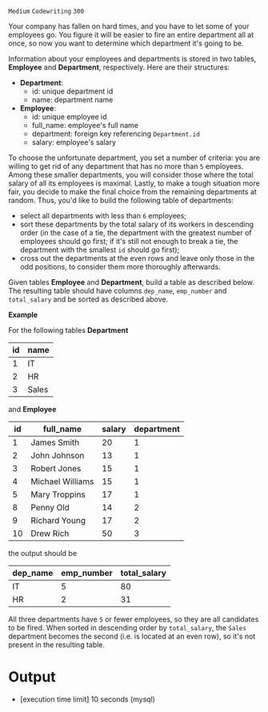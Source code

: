 `Medium`	`Codewriting` 	`300`

Your company has fallen on hard times, and you have to let some of your employees go. You figure it will be easier to fire an entire department all at once, so now you want to determine which department it's going to be.

Information about your employees and departments is stored in two tables, **Employee** and **Department**, respectively. Here are their structures:

* **Department**:
  * id: unique department id
  * name: department name
* **Employee**:
  * id: unique employee id
  * full_name: employee's full name
  * department: foreign key referencing <code>Department.id</code>
  * salary: employee's salary

To choose the unfortunate department, you set a number of criteria: you are willing to get rid of any department that has no more than <code>5</code> employees. Among these smaller departments, you will consider those where the total salary of all its employees is maximal. Lastly, to make a tough situation more fair, you decide to make the final choice from the remaining departments at random. Thus, you'd like to build the following table of departments:

* select all departments with less than <code>6</code> employees;
* sort these departments by the total salary of its workers in descending order (in the case of a tie, the department with the greatest number of employees should go first; if it's still not enough to break a tie, the department with the smallest <code>id</code> should go first);
* cross out the departments at the even rows and leave only those in the odd positions, to consider them more thoroughly afterwards.

Given tables **Employee** and **Department**, build a table as described below. The resulting table should have columns <code>dep_name</code>, <code>emp_number</code> and <code>total_salary</code> and be sorted as described above.

**Example**

For the following tables **Department**

| id  | name  |
| --- | ----- |
| 1   | IT    |
| 2   | HR    |
| 3   | Sales |

and **Employee**

| id  | full_name        | salary | department |
| --- | ---------------- | ------ | ---------- |
| 1   | James Smith      | 20     | 1          |
| 2   | John Johnson     | 13     | 1          |
| 3   | Robert Jones     | 15     | 1          |
| 4   | Michael Williams | 15     | 1          |
| 5   | Mary Troppins    | 17     | 1          |
| 8   | Penny Old        | 14     | 2          |
| 9   | Richard Young    | 17     | 2          |
| 10  | Drew Rich        | 50     | 3          |

the output should be

| dep_name | emp_number | total_salary |
| -------- | ---------- | ------------ |
| IT       | 5          | 80           |
| HR       | 2          | 31           |

All three departments have <code>5</code> or fewer employees, so they are all candidates to be fired. When sorted in descending order by <code>total_salary</code>, the <code>Sales</code> department becomes the second (i.e. is located at an even row), so it's not present in the resulting table.


# Output
- [execution time limit] 10 seconds (mysql)

